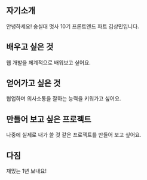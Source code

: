 ## 자기소개
안녕하세요! 숭실대 멋사 10기 프론트엔드 파트 김상민입니다. 

## 배우고 싶은 것
웹 개발을 체계적으로 배워보고 싶어요.

## 얻어가고 싶은 것
협업하며 의사소통을 잘하는 능력을 키워가고 싶어요.

## 만들어 보고 싶은 프로젝트
나중에 실제로 내가 쓸 것 같은 프로젝트를 만들어 보고 싶어요.

## 다짐
재밌는 1년 보내요!



